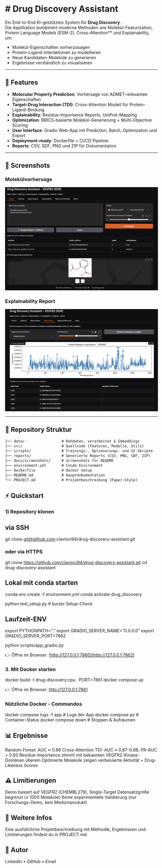 # # Drug Discovery Assistant

Ein End-to-End KI-gestütztes System für **Drug Discovery**.  
Die Applikation kombiniert moderne Methoden wie Molekül-Featurization, Protein Language Models (ESM-2), Cross-Attention** und Explainability, um:  
- Molekül-Eigenschaften vorherzusagen  
- Protein–Ligand-Interaktionen zu modellieren  
- Neue Kandidaten-Moleküle zu generieren  
- Ergebnisse verständlich zu visualisieren  

---

## 🚀 Features
- **Molecular Property Prediction**: Vorhersage von ADMET-relevanten Eigenschaften  
- **Target–Drug Interaction (TDI)**: Cross-Attention Modell für Protein-Ligand-Bindung  
- **Explainability**: Residue-Importance Reports, UniProt-Mapping  
- **Optimization**: BRICS-basierte Molekül-Generierung + Multi-Objective Scoring  
- **User Interface**: Gradio Web-App mit Prediction, Batch, Optimization und Export  
- **Deployment-ready**: Dockerfile + CI/CD Pipeline  
- **Reports**: CSV, SDF, PNG und ZIP für Dokumentation  

---

## 📸 Screenshots

### Molekülvorhersage
![Molekülvorhersage – Aspirin & Caffeine](docs/screenshots/predict_aspirin_caffeine.png)

### Explainability Report
![Explainability – VEGFR2 (Residue Importance)](docs/screenshots/explainability_vegfr2_top25.png)


---

## 📂 Repository Struktur
```text
├── data/                 # Rohdaten, verarbeitet & Embeddings
├── src/                  # Quellcode (Features, Modelle, Utils)
├── scripts/              # Trainings-, Optimierungs- und UI-Skripte
├── reports/              # Generierte Reports (CSV, PNG, SDF, ZIP)
├── docs/screenshots/     # Screenshots für README
├── environment.yml       # Conda Environment
├── Dockerfile            # Docker Setup
├── README.md             # Hauptdokumentation
└── PROJECT.md            # Projektbeschreibung (Paper-Style)
```


## ⚡ Quickstart

### 1) Repository klonen

## via SSH
git clone git@github.com:clavinci94/drug-discovery-assistant.git
### oder via HTTPS
git clone https://github.com/clavinci94/drug-discovery-assistant.git
cd drug-discovery-assistant

## Lokal mit conda starten
conda env create -f environment.yml
conda activate drug_discovery

python test_setup.py  # kurzer Setup-Check

## Laufzeit-ENV
export PYTHONPATH="."
export GRADIO_SERVER_NAME="0.0.0.0"
export GRADIO_SERVER_PORT=7862

python scripts/app_gradio.py


👉 Öffne im Browser: [http://127.0.0.1:7860](http://127.0.0.1:7862)

### 3. Mit Docker starten
docker build -t drug-discovery:cpu .
PORT=7861 docker compose up

👉 Öffne im Browser: http://127.0.0.1:7861

### Nützliche Docker - Commandos

docker compose logs -f app   # Logs der App
docker compose ps            # Container-Status
docker compose down          # Stoppen & Aufräumen

## 📊 Ergebnisse
Random Forest: AUC ≈ 0.86
Cross-Attention TDI: AUC ≈ 0.87–0.88, PR-AUC > 0.93
Residue-Importance stimmt mit bekannten VEGFR2-Kinase-Domänen überein
Optimierte Moleküle zeigen verbesserte Aktivität + Drug-Likeness Scores

## ⚠️ Limitierungen
Demo basiert auf VEGFR2 (CHEMBL279), Single-Target
Datensatzgröße begrenzt (≤ 1000 Moleküle)
Keine experimentelle Validierung (nur Forschungs-Demo, kein Medizinprodukt)

## 📖 Weitere Infos
Eine ausführliche Projektbeschreibung mit Methodik, Ergebnissen und Limitierungen findest du in PROJECT.md.

## 👤 Autor
LinkedIn • GitHub • Email
